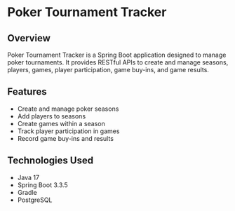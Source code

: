 # Poker Tournament Tracker

## Overview
Poker Tournament Tracker is a Spring Boot application designed to manage poker tournaments. It provides RESTful APIs to create and manage seasons, players, games, player participation, game buy-ins, and game results.

## Features
- Create and manage poker seasons
- Add players to seasons
- Create games within a season
- Track player participation in games
- Record game buy-ins and results

## Technologies Used
- Java 17
- Spring Boot 3.3.5
- Gradle
- PostgreSQL
